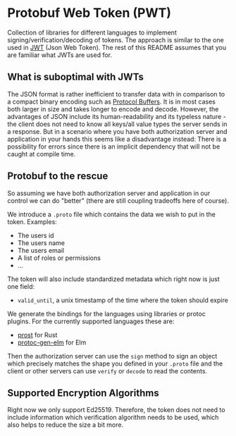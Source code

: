 # Protobuf Web Token (PWT)

Collection of libraries for different languages to implement signing/verification/decoding of tokens.
The approach is similar to the one used in [JWT](https://jwt.io/introduction) (Json Web Token).
The rest of this README assumes that you are familiar what JWTs are used for.

## What is suboptimal with JWTs

The JSON format is rather inefficient to transfer data with in comparison to a compact binary encoding such as [Protocol Buffers](https://protobuf.dev/).
It is in most cases both larger in size and takes longer to encode and decode.
However, the advantages of JSON include its human-readability and its typeless nature -
the client does not need to know all keys/all value types the server sends in a response.
But in a scenario where you have both authorization server and application in your hands this seems like a disadvantage instead:
There is a possibility for errors since there is an implicit dependency that will not be caught at compile time.

## Protobuf to the rescue

So assuming we have both authorization server and application in our control we can do "better" (there are still coupling tradeoffs here of course).

We introduce a `.proto` file which contains the data we wish to put in the token.
Examples:
- The users id
- The users name
- The users email
- A list of roles or permissions
- ...

The token will also include standardized metadata which right now is just one field:
- `valid_until`, a unix timestamp of the time where the token should expire

We generate the bindings for the languages using libraries or protoc plugins. For the currently supported languages these are:
- [prost](https://github.com/tokio-rs/prost) for Rust
- [protoc-gen-elm](https://github.com/anmolitor/protoc-gen-elm) for Elm

Then the authorization server can use the `sign` method to sign an object which precisely matches the shape you defined in your `.proto` file and the client or other servers can use `verify` or `decode` to read the contents.

## Supported Encryption Algorithms

Right now we only support Ed25519.
Therefore, the token does not need to include information which verification algorithm needs to be used, which also helps to reduce the size a bit more.
